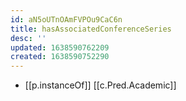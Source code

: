 ```yaml
---
id: aN5oUTnOAmFVPOu9CaC6n
title: hasAssociatedConferenceSeries
desc: ''
updated: 1638590762209
created: 1638590752290
---
```




- [[p.instanceOf]] [[c.Pred.Academic]]
